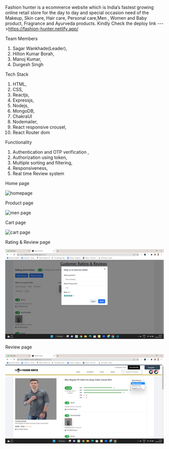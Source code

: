 Fashion hunter is a ecommerce website which is India’s fastest growing online retail store for the day to day and special occasion need of the Makeup, Skin care, Hair care, Personal care,Men , Women and Baby product, Fragrance and Ayurveda products.  Kindly Check the deploy link --->https://fashion-hunter.netlify.app/

Team Members 

1. Sagar Wankhade(Leader),
2. Hilton Kumar Borah,
3. Manoj Kumar,
4. Durgesh Singh

Tech Stack 

1. HTML,
2. CSS,
3. Reactjs,
4. Expressjs,
5. Nodejs,
6. MongoDB,
7. ChakraUI
8. Nodemailer,
9. React responsive crousel,
10. React Router dom 

Functionality

1. Authentication and OTP verification ,
2. Authorization using token,
3. Multiple sorting and filtering,
4. Responsiveness,
5. Real time Review system


Home page

![homepage](https://user-images.githubusercontent.com/103739534/213977598-77bc9179-7295-4ccd-a16e-75d01773cb89.png)

Product page

![men page](https://user-images.githubusercontent.com/103739534/213977590-3e47ddcc-a443-4bb7-91f8-06bf63918ad8.png)

Cart page

![cart page](https://user-images.githubusercontent.com/103739534/213977584-0fbafd79-7b1d-422e-8de5-50d2c8b11d5f.png) 

Rating & Review page

![rating review page](https://github.com/Durgesh9871/ReadmeImages/blob/main/Fashion_Hunter/Screenshot%20(118).png?raw=true) 

Review page

![review page](https://github.com/Durgesh9871/ReadmeImages/blob/main/Fashion_Hunter/Screenshot%20(117).png?raw=true) 
